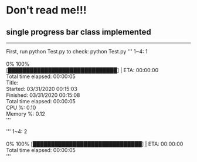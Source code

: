 # Don't read me!!!
## single progress bar class implemented
-----------------------------------
First, run python Test.py to check:
python Test.py
'''
1~4: 1<br/>
<br/>
0%                          100%<br/>
[██████████████████████████████] | ETA: 00:00:00<br/>
Total time elapsed: 00:00:05<br/>
Title: <br/>
Started: 03/31/2020 00:15:03<br/>
Finished: 03/31/2020 00:15:08<br/>
Total time elapsed: 00:00:05<br/>
  CPU %: 0.10<br/>
  Memory %: 0.12<br/>
'''

'''
1~4: 2<br/>
<br/>
0%                          100%
[██████████████████████████████] | ETA: 00:00:00<br/>
Total time elapsed: 00:00:05<br/>
'''